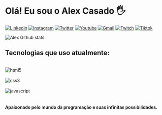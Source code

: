 # Olá! Eu sou o Alex Casado 🖐️

[![Linkedin](https://img.shields.io/badge/LinkedIn-0077B5?style=for-the-badge&logo=linkedin&logoColor=white)](https://www.linkedin.com/in/alexcasado86/)
[![Instagram](https://img.shields.io/badge/Instagram-E4405F?style=for-the-badge&logo=instagram&logoColor=white)](https://www.instagram.com/alexcasado86/)
[![Twitter](https://img.shields.io/badge/Twitter-1DA1F2?style=for-the-badge&logo=twitter&logoColor=white)](https://www.twitter.com/alexcasado86/)
[![Youtube](https://img.shields.io/badge/YouTube-FF0000?style=for-the-badge&logo=youtube&logoColor=white)](https://www.youtube.com/channel/UCk6g4N9dhY5It-PmGU7fOBQ)
[![Gmail](https://img.shields.io/badge/Gmail-D14836?style=for-the-badge&logo=gmail&logoColor=white)](https://www.alexcasado100@gmail.com)
[![Twitch](https://img.shields.io/badge/Twitch-9146FF?style=for-the-badge&logo=twitch&logoColor=white)](https://www.twitch.tv/alexcasado86)
[![Tiktok](https://img.shields.io/badge/TikTok-000000?style=for-the-badge&logo=tiktok&logoColor=white)](https://www.tiktok.com/@alexcasado86)

![Alex Github stats](https://github-readme-stats.vercel.app/api?username=alexcasado86&show_icons=true&theme=gruvbox)

## Tecnologias que uso atualmente:

<div style="display: inline_block"><br/>
  <img align="center" alt="html5" src="https://img.shields.io/badge/HTML5-E34F26?style=for-the-badge&logo=html5&logoColor=white" />
</div>
<div style="display: inline_block"><br/>
  <img align="center" alt="css3" src="https://img.shields.io/badge/CSS3-1572B6?style=for-the-badge&logo=css3&logoColor=white" />
</div>
<div style="display: inline_block"><br/>
  <img align="center" alt="javascript" src="https://img.shields.io/badge/JavaScript-F7DF1E?style=for-the-badge&logo=javascript&logoColor=black" />
</div><br/>



#### Apaixonado pelo mundo da programação e suas infinitas possibilidades.
